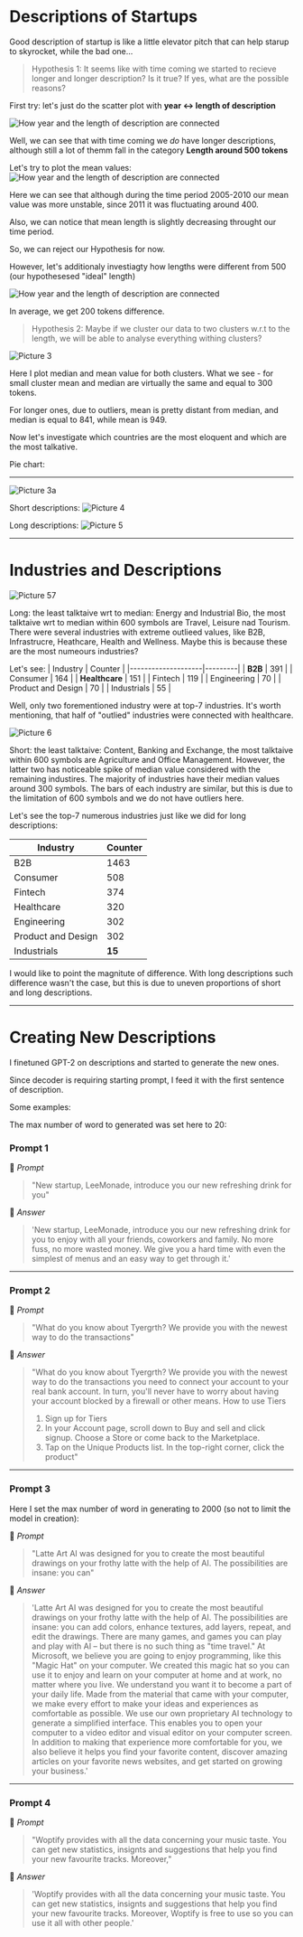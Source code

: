 # Descriptions of Startups

Good description of startup is like a little elevator pitch that can help starup to skyrocket, while the bad one...

> Hypothesis 1: It seems like with time coming we started to recieve longer and longer description? Is it true? If yes, what are the possible reasons? 

First try: let's just do the scatter plot  with **year <-> length of description**

![How year and the length of description are connected](./images/output.png)

Well, we can see that with time coming we *do* have longer descriptions, although still a lot of themm fall in the category **Length around 500 tokens**

Let's try to plot the mean values:
![How year and the length of description are connected](./images/boxplot2.png)

Here we can see that although during the time period 2005-2010  our mean value was more unstable, since 2011 it was fluctuating around 400.

Also, we can notice that mean length is slightly decreasing throught our time period.

So, we can reject our Hypothesis for now.

However, let's additionaly investiagty how lengths were different from 500 (our hypothesesed "ideal" length)

![How year and the length of description are connected](./images/2.png)

In average, we get 200 tokens difference.

> Hypothesis 2: Maybe if we cluster our data to two clusters w.r.t to the length, we will be able to analyse everything withing clusters?

![Picture 3](./images/clusters.png)

Here I plot median and mean value for both clusters. 
What we see - for small cluster mean and median are virtually the same and equal to 300 tokens.

For longer ones, due to outliers, mean is pretty distant from median, and median is equal to 841, while mean is 949.

Now let's investigate which countries are the most eloquent and which are the most talkative.

Pie chart:
_____________________________
![Picture 3a](./images/pie.png)

Short descriptions:
![Picture 4](./images/mean_by_countries.png)

Long descriptions:
![Picture 5](./images/mean_by_countries_long.png)

_____________________________
# Industries and Descriptions
![Picture 57](./images/long_industries.png)

Long: the least talktaive wrt to median: Energy and Industrial Bio, the most talktaive wrt to median within 600 symbols are Travel, Leisure nad Tourism. There were several industries with extreme outlieed values, like B2B, Infrastrucre, Heathcare, Health and Wellness. Maybe this is because these are the most numeours industries?  

Let's see:
| Industry           | Counter |
|--------------------|---------|
|            **B2B** |     391 |
|           Consumer |     164 |
|     **Healthcare** |     151 |
|            Fintech |     119 |
|        Engineering |      70 |
| Product and Design |      70 |
|        Industrials |      55 |

Well, only two forementioned industry were at top-7 industries. It's worth mentioning, that half of "outlied" industries were connected with healthcare.

![Picture 6](./images/short_industries.png)

Short: the least talktaive: Content, Banking and Exchange, the most talktaive within 600 symbols are Agriculture and Office Management. However, the latter two has noticeable spike of median value considered with the remaining industires. The majority of industries have their median values around 300 symbols. The bars of each industry are similar, but this is due to the limitation of 600 symbols and we do not have outliers here.

Let's see the top-7 numerous industries just like we did for long descriptions:

| Industry           | Counter |
|--------------------|---------|
|                B2B |    1463 |
|           Consumer |     508 |
|            Fintech |     374 |
|         Healthcare |     320 |
|        Engineering |     302 |
| Product and Design |     302 |
|        Industrials |  **15** |

I would like to point the magnitute of difference. With long descriptions such difference wasn't the case, but this is due to uneven proportions of short and long descriptions.
_____________________________
# Creating New Descriptions

I finetuned GPT-2 on descriptions and started to generate the new ones.

Since decoder is requiring starting prompt, I feed it with the first sentence of description.

Some examples:

The max number of word to generated was set here to 20:

### Prompt 1
:thought_balloon: *Prompt*
> "New startup, LeeMonade, introduce you our new refreshing drink for you"

:robot: *Answer*
> 'New startup, LeeMonade, introduce you our new refreshing drink for you to enjoy with all your friends, coworkers and family. No more fuss, no more wasted money. We give you a hard time with even the simplest of menus and an easy way to get through it.'
_________
### Prompt 2
:thought_balloon: *Prompt*
> "What do you know about Tyergrth? We provide you with the newest way to do the transactions"

:robot: *Answer*
>  "What do you know about Tyergrth? We provide you with the newest way to do the transactions you need to connect your account to your real bank account. In turn, you'll never have to worry about having your account blocked by a firewall or other means. How to use Tiers             
>  1. Sign up for Tiers
>  1. In your Account page, scroll down to Buy and sell and click signup. Choose a Store or come back to the Marketplace.
>  2. Tap on the Unique Products list. In the top-right corner, click the product"
_________
### Prompt 3
Here I set the max number of word in generating to 2000 (so not to limit the model in creation):

:thought_balloon: *Prompt*
> "Latte Art AI was designed for you to create the most beautiful drawings on your frothy latte with the help of AI. The possibilities are insane: you can"

:robot: *Answer*
> 'Latte Art AI was designed for you to create the most beautiful drawings on your frothy latte with the help of AI. The possibilities are insane: you can add colors, enhance textures, add layers, repeat, and edit the drawings. There are many games, and games you can play and play with AI – but there is no such thing as "time travel." At Microsoft, we believe you are going to enjoy programming, like this "Magic Hat" on your computer.
We created this magic hat so you can use it to enjoy and learn on your computer at home and at work, no matter where you live. We understand you want it to become a part of your daily life.
Made from the material that came with your computer, we make every effort to make your ideas and experiences as comfortable as possible. We use our own proprietary AI technology to generate a simplified interface. This enables you to open your computer to a video editor and visual editor on your computer screen.
In addition to making that experience more comfortable for you, we also believe it helps you find your favorite content, discover amazing articles on your favorite news websites, and get started on growing your business.'

_________
### Prompt 4

:thought_balloon: *Prompt*
>  "Woptify provides with all the data concerning your music taste. You can get new statistics, insignts and suggestions that help you find your new favourite tracks. Moreover,"

:robot: *Answer*
> 'Woptify provides with all the data concerning your music taste. You can get new statistics, insignts and suggestions that help you find your new favourite tracks. Moreover, Woptify is free to use so you can use it all with other people.'